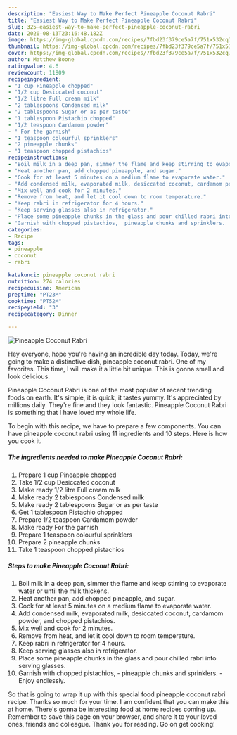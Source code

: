 ```yaml
---
description: "Easiest Way to Make Perfect Pineapple Coconut Rabri"
title: "Easiest Way to Make Perfect Pineapple Coconut Rabri"
slug: 325-easiest-way-to-make-perfect-pineapple-coconut-rabri
date: 2020-08-13T23:16:48.182Z
image: https://img-global.cpcdn.com/recipes/7fbd23f379ce5a7f/751x532cq70/pineapple-coconut-rabri-recipe-main-photo.jpg
thumbnail: https://img-global.cpcdn.com/recipes/7fbd23f379ce5a7f/751x532cq70/pineapple-coconut-rabri-recipe-main-photo.jpg
cover: https://img-global.cpcdn.com/recipes/7fbd23f379ce5a7f/751x532cq70/pineapple-coconut-rabri-recipe-main-photo.jpg
author: Matthew Boone
ratingvalue: 4.6
reviewcount: 11809
recipeingredient:
- "1 cup Pineapple chopped"
- "1/2 cup Desiccated coconut"
- "1/2 litre Full cream milk"
- "2 tablespoons Condensed milk"
- "2 tablespoons Sugar or as per taste"
- "1 tablespoon Pistachio chopped"
- "1/2 teaspoon Cardamom powder"
- " For the garnish"
- "1 teaspoon colourful sprinklers"
- "2 pineapple chunks"
- "1 teaspoon chopped pistachios"
recipeinstructions:
- "Boil milk in a deep pan, simmer the flame and keep stirring to evaporate water or until the milk thickens."
- "Heat another pan, add chopped pineapple, and sugar."
- "Cook for at least 5 minutes on a medium flame to evaporate water."
- "Add condensed milk, evaporated milk, desiccated coconut, cardamom powder, and chopped pistachios."
- "Mix well and cook for 2 minutes."
- "Remove from heat, and let it cool down to room temperature."
- "Keep rabri in refrigerator for 4 hours."
- "Keep serving glasses also in refrigerator."
- "Place some pineapple chunks in the glass and pour chilled rabri into serving glasses."
- "Garnish with chopped pistachios,  pineapple chunks and sprinklers.  Enjoy endlessly."
categories:
- Recipe
tags:
- pineapple
- coconut
- rabri

katakunci: pineapple coconut rabri 
nutrition: 274 calories
recipecuisine: American
preptime: "PT23M"
cooktime: "PT52M"
recipeyield: "3"
recipecategory: Dinner

---
```



![Pineapple Coconut Rabri](https://img-global.cpcdn.com/recipes/7fbd23f379ce5a7f/751x532cq70/pineapple-coconut-rabri-recipe-main-photo.jpg)

Hey everyone, hope you're having an incredible day today. Today, we're going to make a distinctive dish, pineapple coconut rabri. One of my favorites. This time, I will make it a little bit unique. This is gonna smell and look delicious.

Pineapple Coconut Rabri is one of the most popular of recent trending foods on earth. It's simple, it is quick, it tastes yummy. It's appreciated by millions daily. They're fine and they look fantastic. Pineapple Coconut Rabri is something that I have loved my whole life.




To begin with this recipe, we have to prepare a few components. You can have pineapple coconut rabri using 11 ingredients and 10 steps. Here is how you cook it.

<!--inarticleads1-->

##### The ingredients needed to make Pineapple Coconut Rabri:

1. Prepare 1 cup Pineapple chopped
1. Take 1/2 cup Desiccated coconut
1. Make ready 1/2 litre Full cream milk
1. Make ready 2 tablespoons Condensed milk
1. Make ready 2 tablespoons Sugar or as per taste
1. Get 1 tablespoon Pistachio chopped
1. Prepare 1/2 teaspoon Cardamom powder
1. Make ready  For the garnish
1. Prepare 1 teaspoon colourful sprinklers
1. Prepare 2 pineapple chunks
1. Take 1 teaspoon chopped pistachios




<!--inarticleads2-->

##### Steps to make Pineapple Coconut Rabri:

1. Boil milk in a deep pan, simmer the flame and keep stirring to evaporate water or until the milk thickens.
1. Heat another pan, add chopped pineapple, and sugar.
1. Cook for at least 5 minutes on a medium flame to evaporate water.
1. Add condensed milk, evaporated milk, desiccated coconut, cardamom powder, and chopped pistachios.
1. Mix well and cook for 2 minutes.
1. Remove from heat, and let it cool down to room temperature.
1. Keep rabri in refrigerator for 4 hours.
1. Keep serving glasses also in refrigerator.
1. Place some pineapple chunks in the glass and pour chilled rabri into serving glasses.
1. Garnish with chopped pistachios,  - pineapple chunks and sprinklers.  - Enjoy endlessly.




So that is going to wrap it up with this special food pineapple coconut rabri recipe. Thanks so much for your time. I am confident that you can make this at home. There's gonna be interesting food at home recipes coming up. Remember to save this page on your browser, and share it to your loved ones, friends and colleague. Thank you for reading. Go on get cooking!
